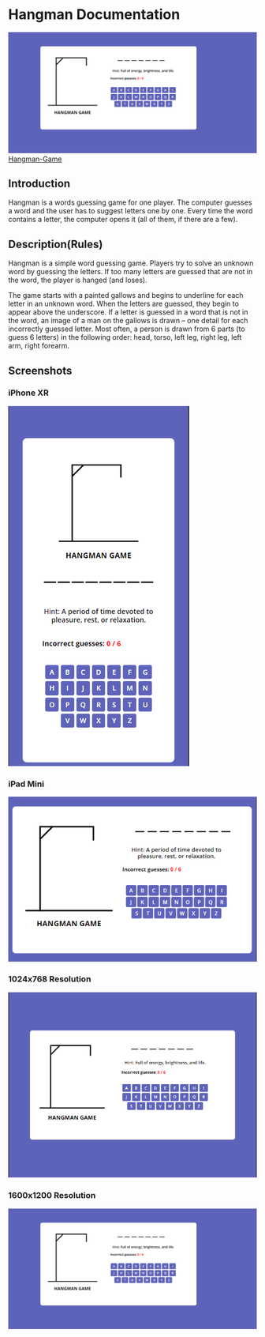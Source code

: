 # Hangman Documentation
![1600x1200](/Screenshots/1600x1200.png)
[Hangman-Game](https://munchedbox23.github.io/Hangman-Game/)

## Introduction
Hangman is a words guessing game for one player. The computer guesses a word and the user has to suggest letters one by one. Every time the word contains a letter, the computer opens it (all of them, if there are a few). 

## Description(Rules)
Hangman is a simple word guessing game. Players try to solve an unknown word by guessing the letters. If too many letters are guessed that are not in the word, the player is hanged (and loses).

The game starts with a painted gallows and begins to underline for each letter in an unknown word. When the letters are guessed, they begin to appear above the underscore. If a letter is guessed in a word that is not in the word, an image of a man on the gallows is drawn – one detail for each incorrectly guessed letter. Most often, a person is drawn from 6 parts (to guess 6 letters) in the following order: head, torso, left leg, right leg, left arm, right forearm.

## Screenshots

### iPhone XR
![iPhone SE](/Screenshots/IPhoneXR.png)

### iPad Mini
![iPad Mini](/Screenshots/iPadMini.png)

### 1024x768 Resolution
![1024x768](/Screenshots/1024x768.png)

### 1600x1200 Resolution
![1600x1200](/screenshots/1600x1200.png)
